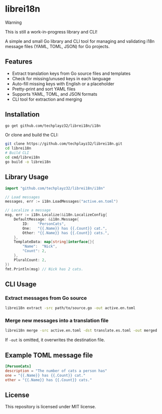 # librei18n

> [!WARNING]
> This is still a work-in-progress library and CLI!

A simple and small Go library and CLI tool for managing and validating i18n message files (YAML, TOML, JSON) for Go projects.

## Features
- Extract translation keys from Go source files and templates
- Check for missing/unused keys in each language
- Auto-fill missing keys with English or a placeholder
- Pretty-print and sort YAML files
- Supports YAML, TOML, and JSON formats
- CLI tool for extraction and merging

## Installation

```bash
go get github.com/techplayz32/librei18n/i18n
```

Or clone and build the CLI:

```bash
git clone https://github.com/techplayz32/librei18n.git
cd librei18n
# Build CLI
cd cmd/librei18n
go build -o librei18n
```

## Library Usage

```go
import "github.com/techplayz32/librei18n/i18n"

// Load messages
messages, err := i18n.LoadMessages("active.en.toml")

// Localize a message
msg, err := i18n.Localize(&i18n.LocalizeConfig{
    DefaultMessage: &i18n.Message{
        ID:    "PersonCats",
        One:   "{{.Name}} has {{.Count}} cat.",
        Other: "{{.Name}} has {{.Count}} cats.",
    },
    TemplateData: map[string]interface{}{
        "Name":  "Nick",
        "Count": 2,
    },
    PluralCount: 2,
})
fmt.Println(msg) // Nick has 2 cats.
```

## CLI Usage

### Extract messages from Go source

```bash
librei18n extract -src path/to/source.go -out active.en.toml
```

### Merge new messages into a translation file

```bash
librei18n merge -src active.en.toml -dst translate.es.toml -out merged.es.toml
```

If `-out` is omitted, it overwrites the destination file.

## Example TOML message file

```toml
[PersonCats]
description = "The number of cats a person has"
one = "{{.Name}} has {{.Count}} cat."
other = "{{.Name}} has {{.Count}} cats."
```

## License

This repository is licensed under MIT license.
